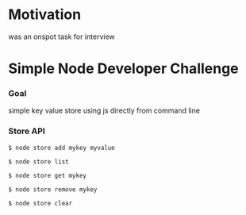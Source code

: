 # Motivation 

was an onspot task for interview 

# Simple Node Developer Challenge

### Goal
simple key value store using js directly from command line 

### Store API

`$ node store add mykey myvalue`

`$ node store list`

`$ node store get mykey`

`$ node store remove mykey`

`$ node store clear`
